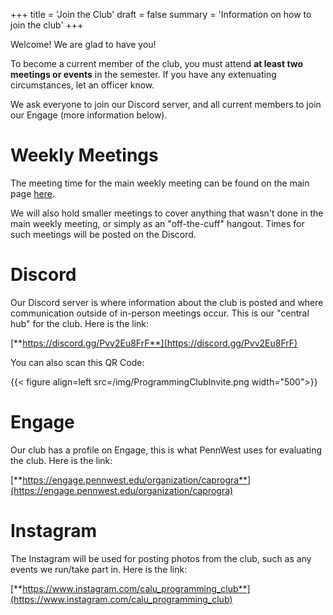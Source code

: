 +++
title = 'Join the Club'
draft = false
summary = 'Information on how to join the club'
+++

Welcome! We are glad to have you!

To become a current member of the club, you must attend **at least two meetings or events** in the semester. If you have any extenuating circumstances, let an officer know. 

We ask everyone to join our Discord server, and all current members to join our Engage (more information below).

# Weekly Meetings

The meeting time for the main weekly meeting can be found on the main page [here](/).

We will also hold smaller meetings to cover anything that wasn't done in the main weekly meeting, or simply as an "off-the-cuff" hangout. Times for such meetings will be posted on the Discord.

# Discord

Our Discord server is where information about the club is posted and where communication outside of in-person meetings occur. This is our "central hub" for the club. Here is the link: 

[**https://discord.gg/Pvv2Eu8FrF**](https://discord.gg/Pvv2Eu8FrF)

You can also scan this QR Code:

{{< figure align=left src=/img/ProgrammingClubInvite.png width="500">}}

# Engage

Our club has a profile on Engage, this is what PennWest uses for evaluating the club. Here is the link:

[**https://engage.pennwest.edu/organization/caprogra**](https://engage.pennwest.edu/organization/caprogra)

# Instagram

The Instagram will be used for posting photos from the club, such as any events we run/take part in. Here is the link: 

[**https://www.instagram.com/calu_programming_club**](https://www.instagram.com/calu_programming_club)
